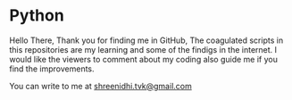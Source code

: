 # Python
Hello There,
Thank you for finding me in GitHub,
The coagulated scripts in this repositories are my learning and some of the findigs in the internet.
I would like the viewers to comment about my coding also guide me if you find the improvements.

You can write to me at shreenidhi.tvk@gmail.com
